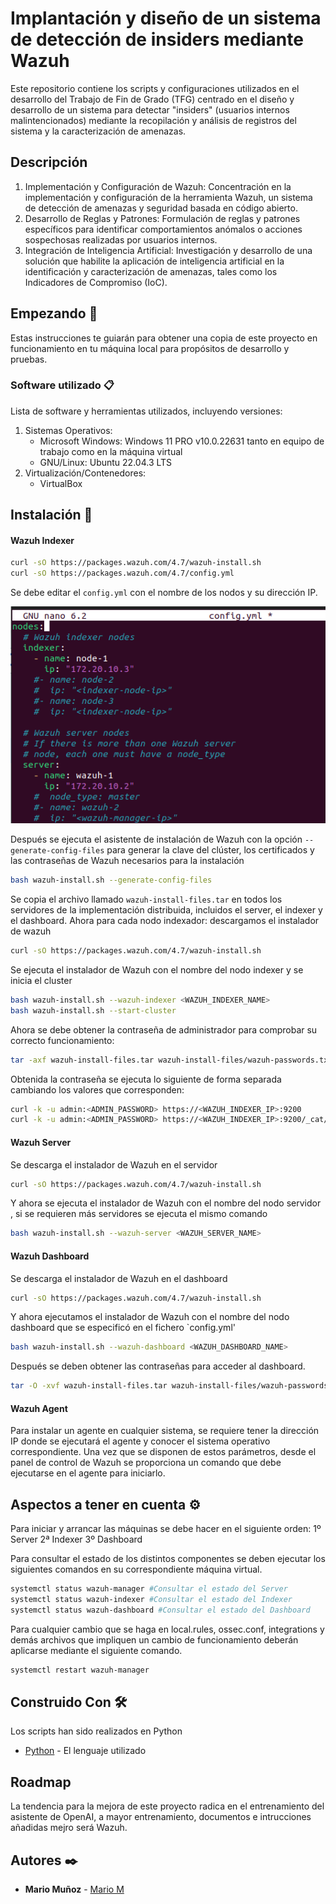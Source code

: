 # Implantación y diseño de un sistema de detección de insiders mediante Wazuh

Este repositorio contiene los scripts y configuraciones utilizados en el desarrollo del Trabajo de Fin de Grado (TFG) centrado en el diseño y desarrollo de un sistema para detectar "insiders" (usuarios internos malintencionados) mediante la recopilación y análisis de registros del sistema y la caracterización de amenazas.

## Descripción

1) Implementación y Configuración de Wazuh: Concentración en la implementación y configuración de la herramienta Wazuh, un sistema de detección de amenazas y seguridad basada en código abierto.
2) Desarrollo de Reglas y Patrones: Formulación de reglas y patrones específicos para identificar comportamientos anómalos o acciones sospechosas realizadas por usuarios internos.
3) Integración de Inteligencia Artificial: Investigación y desarrollo de una solución que habilite la aplicación de inteligencia artificial en la identificación y caracterización de amenazas, tales como los Indicadores de Compromiso (IoC).

## Empezando 🚀

Estas instrucciones te guiarán para obtener una copia de este proyecto en funcionamiento en tu máquina local para propósitos de desarrollo y pruebas.

### Software utilizado 📋

Lista de software y herramientas utilizados, incluyendo versiones:

1. Sistemas Operativos:
   - Microsoft Windows: Windows 11 PRO v10.0.22631 tanto en equipo de trabajo como en la máquina virtual
   - GNU/Linux: Ubuntu 22.04.3 LTS
3. Virtualización/Contenedores:
   - VirtualBox


## Instalación 🔧

#### Wazuh Indexer

```bash
curl -sO https://packages.wazuh.com/4.7/wazuh-install.sh
curl -sO https://packages.wazuh.com/4.7/config.yml

```
Se debe editar el `config.yml` con el nombre de los nodos y su dirección IP.
<p align="center"><img src="indexer-config.yml.png"/></p> 

Después se ejecuta el asistente de instalación de Wazuh con la opción `--generate-config-files` para  generar la clave del clúster, los certificados y las contraseñas de Wazuh necesarios para la instalación
```bash
bash wazuh-install.sh --generate-config-files
```
Se copia el archivo llamado `wazuh-install-files.tar` en todos los servidores de la implementación distribuida, incluidos el server, el indexer y el dashboard.
Ahora para cada nodo indexador: descargamos el instalador de wazuh
```bash
curl -sO https://packages.wazuh.com/4.7/wazuh-install.sh
```
Se ejecuta el instalador de Wazuh con el nombre del nodo indexer y se inicia el cluster
```bash
bash wazuh-install.sh --wazuh-indexer <WAZUH_INDEXER_NAME>
bash wazuh-install.sh --start-cluster
```
Ahora se debe obtener la contraseña de administrador para comprobar su correcto funcionamiento:
```bash
tar -axf wazuh-install-files.tar wazuh-install-files/wazuh-passwords.txt -O | grep -P "\'admin\'" -A 1
```
Obtenida la contraseña se ejecuta lo siguiente de forma separada cambiando los valores que corresponden:
```bash
curl -k -u admin:<ADMIN_PASSWORD> https://<WAZUH_INDEXER_IP>:9200
curl -k -u admin:<ADMIN_PASSWORD> https://<WAZUH_INDEXER_IP>:9200/_cat/nodes?v
```
#### Wazuh Server

Se descarga el instalador de Wazuh en el servidor
```bash
curl -sO https://packages.wazuh.com/4.7/wazuh-install.sh
```
Y ahora se ejecuta el instalador de Wazuh con el nombre del nodo servidor , si se requieren más servidores se ejecuta el mismo comando
```bash
bash wazuh-install.sh --wazuh-server <WAZUH_SERVER_NAME>
```

#### Wazuh Dashboard

Se descarga el instalador de Wazuh en el dashboard
```bash
curl -sO https://packages.wazuh.com/4.7/wazuh-install.sh
```
Y ahora ejecutamos el instalador de Wazuh con el nombre del nodo dashboard que se especificó en el fichero `config.yml'
```bash
bash wazuh-install.sh --wazuh-dashboard <WAZUH_DASHBOARD_NAME> 
```
Después se deben obtener las contraseñas para acceder al dashboard.
```bash
tar -O -xvf wazuh-install-files.tar wazuh-install-files/wazuh-passwords.txt 
```

#### Wazuh Agent
Para instalar un agente en cualquier sistema, se requiere tener la dirección IP donde se ejecutará el agente y conocer el sistema operativo correspondiente. Una vez que se disponen de estos parámetros, desde el panel de control de Wazuh se proporciona un comando que debe ejecutarse en el agente para iniciarlo.

## Aspectos a tener en cuenta ⚙️
Para iniciar y arrancar las máquinas se debe hacer en el siguiente orden:
1º Server
2ª Indexer
3º Dashboard

Para consultar el estado de los distintos componentes se deben ejecutar los siguientes comandos en su correspondiente máquina virtual.
```bash
systemctl status wazuh-manager #Consultar el estado del Server
systemctl status wazuh-indexer #Consultar el estado del Indexer
systemctl status wazuh-dashboard #Consultar el estado del Dashboard
```
Para cualquier cambio que se haga en local.rules, ossec.conf, integrations y demás archivos que impliquen un cambio de funcionamiento deberán aplicarse mediante el siguiente comando.
```bash
systemctl restart wazuh-manager 
```

## Construido Con 🛠️

Los scripts han sido realizados en Python
- [Python](https://www.learnpython.org/es/) - El lenguaje utilizado

## Roadmap

La tendencia para la mejora de este proyecto radica en el entrenamiento del asistente de OpenAI, a mayor entrenamiento, documentos e intrucciones añadidas mejro será Wazuh.

## Autores ✒️

- **Mario Muñoz** - [Mario M](https://github.com/mariocebre7)



